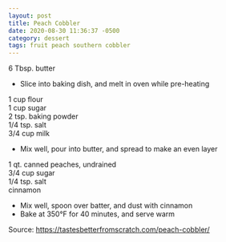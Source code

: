 ```yaml
---
layout: post
title: Peach Cobbler
date: 2020-08-30 11:36:37 -0500
category: dessert
tags: fruit peach southern cobbler
---
```

6 Tbsp. butter  

  * Slice into baking dish, and melt in oven while pre-heating

1 cup flour  
1 cup sugar  
2 tsp. baking powder  
1/4 tsp. salt  
3/4 cup milk  

  * Mix well, pour into butter, and spread to make an even layer

1 qt. canned peaches, undrained  
3/4 cup sugar  
1/4 tsp. salt  
cinnamon  

  * Mix well, spoon over batter, and dust with cinnamon
  * Bake at 350°F for 40 minutes, and serve warm

Source: <https://tastesbetterfromscratch.com/peach-cobbler/>
